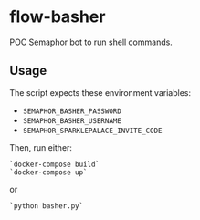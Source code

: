 # flow-basher

POC Semaphor bot to run shell commands.

## Usage

The script expects these environment variables:

- `SEMAPHOR_BASHER_PASSWORD`
- `SEMAPHOR_BASHER_USERNAME`
- `SEMAPHOR_SPARKLEPALACE_INVITE_CODE`

Then, run either:

    `docker-compose build`
    `docker-compose up`

or

    `python basher.py`
